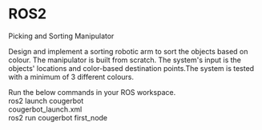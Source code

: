 # ROS2
Picking and Sorting Manipulator

Design and implement a sorting robotic arm to sort the objects based on colour. The manipulator is built from scratch. The system's input is the objects' locations and color-based destination points.The system is tested with a minimum of 3 different colours.  

Run the below commands in your ROS workspace.<br />
ros2 launch cougerbot<br />
cougerbot_launch.xml<br />
ros2 run cougerbot first_node<br />
